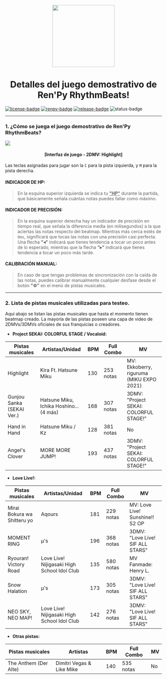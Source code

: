[license]: http://creativecommons.org/licenses/by-sa/4.0/
[renpy]: https://renpy.org/
[release]: https://github.com/CharlieFuu69/RenPy_RhythmBeats/releases

[renpy-badge]: https://img.shields.io/badge/Motor%20Gráfico-Ren'Py-red?style=for-the-badge
[license-image]: https://licensebuttons.net/l/by-sa/4.0/88x31.png
[license-badge]: https://img.shields.io/badge/Licencia-CC--BY--SA%204.0-brightgreen?style=for-the-badge
[status-badge]: https://img.shields.io/badge/Status-Alpha-blue?style=for-the-badge
[release-badge]: https://img.shields.io/github/v/release/CharlieFuu69/RenPy_RhythmBeats?style=for-the-badge&logo=github

<p align="center">
  <img width="200" height="200" src="https://user-images.githubusercontent.com/77955772/208582867-fe267999-3f6c-448f-ae78-26b14ced10ac.png">
</p>

<h1 align = "center"> Detalles del juego demostrativo de Ren'Py RhythmBeats! </h1>

[![license-badge]][license] [![renpy-badge]][renpy] [![release-badge]][release] ![status-badge]

---
### 1. ¿Cómo se juega el juego demostrativo de Ren'Py RhythmBeats?

<img align="center" src="https://user-images.githubusercontent.com/77955772/209073140-0bbd0583-4c06-47c4-a768-b42c4b7e660a.png"></img>
<h4 align = "center"> [Interfaz de juego - 2DMV: Highlight] </h4>

Las teclas asignadas para jugar son la `C` para la pista izquierda, y `M` para la pista derecha.

#### INDICADOR DE HP:
> En la esquina superior izquierda se indica tu <ins>**"HP"**</ins> durante la partida, que básicamente señala cuántas notas puedes fallar como máximo.

#### INDICADOR DE PRECISIÓN:
> En la esquina superior derecha hay un indicador de precisión en tiempo real, que señala la diferencia media (en milisegundos) a la que aciertas las notas respecto del beatmap. Mientras más cerca estés de `0ms`, significará que tocas las notas con una precisión casi perfecta.
> Una flecha **"◂"** indicará que tienes tendencia a tocar un poco antes de lo esperado, mientras que la flecha **"▸"** indicará que tienes tendencia a tocar un poco más tarde.

#### CALIBRACIÓN MANUAL:
> En caso de que tengas problemas de sincronización con la caída de las notas, puedes calibrar manualmente cualquier desfase desde el botón **"⚙"** en el menú de pistas musicales.

---
### 2. Lista de pistas musicales utilizadas para testeo.

Aquí abajo se listan las pistas musicales que hasta el momento tienen beatmap creado. La mayoría de las pistas poseen una capa de video de 2DMVs/3DMVs oficiales de sus franquicias o creadores.

* **Project SEKAI: COLORFUL STAGE / Vocaloid:**

|Pistas musicales|Artistas/Unidad|BPM|Full Combo|MV|
|---|---|---|---|---|
|Highlight|Kira Ft. Hatsune Miku|130|253 notas|MV: Ekkoberry, riguruma (MIKU EXPO 2021)|
|Gunjou Sanka (SEKAI Ver.)|Hatsune Miku, Ichika Hoshino... (4 más)|168|307 notas|3DMV: "Project SEKAI: COLORFUL STAGE!"|
|Hand in Hand|Hatsune Miku / Kz|128|381 notas|No|
|Angel's Clover|MORE MORE JUMP!|193|437 notas|3DMV: "Project SEKAI: COLORFUL STAGE!"|


* **Love Live!:**

|Pistas musicales|Artistas/Unidad|BPM|Full Combo|MV|
|---|---|---|---|---|
|Mirai Bokura wa Shitteru yo|Aqours|181|229 notas|MV: Love Live! Sunshine!! S2 OP|
|MOMENT RING|μ's|196|368 notas|3DMV: "Love Live! SIF ALL STARS"|
|Ryouran! Victory Road|Love Live! Nijigasaki High School Idol Club|135|580 notas|MV Fanmade: Henry L.|
|Snow Halation|μ's|173|305 notas|3DMV: "Love Live! SIF ALL STARS"|
|NEO SKY, NEO MAP!|Love Live! Nijigasaki High School Idol Club|142|276 notas|3DMV: "Love Live! SIF ALL STARS"|

* **Otras pistas:**

|Pistas musicales|Artistas|BPM|Full Combo|MV|
|---|---|---|---|---|
|The Anthem (Der Alte)|Dimitri Vegas & Like Mike|140|535 notas|No|
